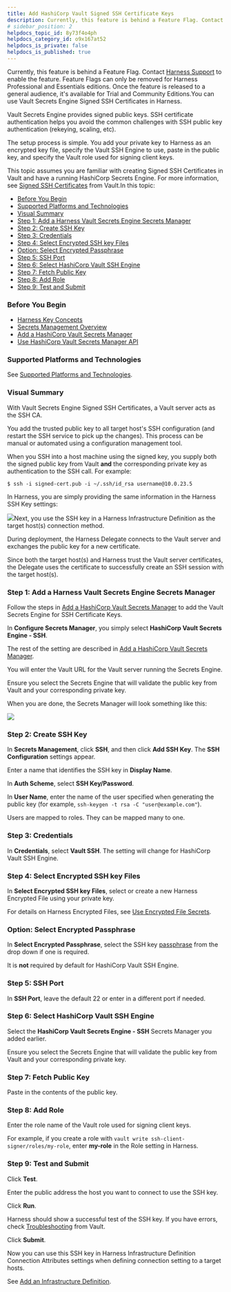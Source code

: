 ```yaml
---
title: Add HashiCorp Vault Signed SSH Certificate Keys
description: Currently, this feature is behind a Feature Flag. Contact Harness Support to enable the feature. Feature Flags can only be removed for Harness Professional and Essentials editions. Once the feature i…
# sidebar_position: 2
helpdocs_topic_id: 8y73f4o4ph
helpdocs_category_id: o9x167at52
helpdocs_is_private: false
helpdocs_is_published: true
---
```


Currently, this feature is behind a Feature Flag. Contact [Harness Support](mailto:support@harness.io) to enable the feature. Feature Flags can only be removed for Harness Professional and Essentials editions. Once the feature is released to a general audience, it's available for Trial and Community Editions.You can use Vault Secrets Engine Signed SSH Certificates in Harness.

Vault Secrets Engine provides signed public keys. SSH certificate authentication helps you avoid the common challenges with SSH public key authentication (rekeying, scaling, etc).

The setup process is simple. You add your private key to Harness as an encrypted key file, specify the Vault SSH Engine to use, paste in the public key, and specify the Vault role used for signing client keys.

This topic assumes you are familiar with creating Signed SSH Certificates in Vault and have a running HashiCorp Secrets Engine. For more information, see [Signed SSH Certificates](https://www.vaultproject.io/docs/secrets/ssh/signed-ssh-certificates) from Vault.In this topic:

* [Before You Begin](add-hashi-corp-vault-signed-ssh-certificate-keys.md#before-you-begin)
* [Supported Platforms and Technologies](add-hashi-corp-vault-signed-ssh-certificate-keys.md#undefined)
* [Visual Summary](add-hashi-corp-vault-signed-ssh-certificate-keys.md#visual-summary)
* [Step 1: Add a Harness Vault Secrets Engine Secrets Manager](add-hashi-corp-vault-signed-ssh-certificate-keys.md#step-1-add-a-harness-vault-secrets-engine-secrets-manager)
* [Step 2: Create SSH Key](add-hashi-corp-vault-signed-ssh-certificate-keys.md#step-2-create-ssh-key)
* [Step 3: Credentials](add-hashi-corp-vault-signed-ssh-certificate-keys.md#step-3-credentials)
* [Step 4: Select Encrypted SSH key Files](add-hashi-corp-vault-signed-ssh-certificate-keys.md#step-4-select-encrypted-ssh-key-files)
* [Option: Select Encrypted Passphrase](add-hashi-corp-vault-signed-ssh-certificate-keys.md#option-select-encrypted-passphrase)
* [Step 5: SSH Port](add-hashi-corp-vault-signed-ssh-certificate-keys.md#step-5-ssh-port)
* [Step 6: Select HashiCorp Vault SSH Engine](add-hashi-corp-vault-signed-ssh-certificate-keys.md#step-6-select-hashi-corp-vault-ssh-engine)
* [Step 7: Fetch Public Key](add-hashi-corp-vault-signed-ssh-certificate-keys.md#step-7-fetch-public-key)
* [Step 8: Add Role](add-hashi-corp-vault-signed-ssh-certificate-keys.md#step-8-add-role)
* [Step 9: Test and Submit](add-hashi-corp-vault-signed-ssh-certificate-keys.md#step-9-test-and-submit)

### Before You Begin

* [Harness Key Concepts](https://docs.harness.io/article/4o7oqwih6h-harness-key-concepts)
* [Secrets Management Overview](secret-management.md)
* [Add a HashiCorp Vault Secrets Manager](add-a-hashi-corp-vault-secrets-manager.md)
* [Use HashiCorp Vault Secrets Manager API](../../techref-category/api/use-hashi-corp-vault-secrets-manager-api.md)

### Supported Platforms and Technologies

See [Supported Platforms and Technologies](https://docs.harness.io/article/220d0ojx5y-supported-platforms).

### Visual Summary

With Vault Secrets Engine Signed SSH Certificates, a Vault server acts as the SSH CA.

You add the trusted public key to all target host's SSH configuration (and restart the SSH service to pick up the changes). This process can be manual or automated using a configuration management tool.

When you SSH into a host machine using the signed key, you supply both the signed public key from Vault **and** the corresponding private key as authentication to the SSH call. For example:


```
$ ssh -i signed-cert.pub -i ~/.ssh/id_rsa username@10.0.23.5 
```
In Harness, you are simply providing the same information in the Harness SSH Key settings:

![](./static/add-hashi-corp-vault-signed-ssh-certificate-keys-50.png)Next, you use the SSH key in a Harness Infrastructure Definition as the target host(s) connection method.

During deployment, the Harness Delegate connects to the Vault server and exchanges the public key for a new certificate.

Since both the target host(s) and Harness trust the Vault server certificates, the Delegate uses the certificate to successfully create an SSH session with the target host(s).

### Step 1: Add a Harness Vault Secrets Engine Secrets Manager

Follow the steps in [Add a HashiCorp Vault Secrets Manager](add-a-hashi-corp-vault-secrets-manager.md) to add the Vault Secrets Engine for SSH Certificate Keys.

In **Configure Secrets Manager**, you simply select **HashiCorp Vault Secrets Engine - SSH**.

The rest of the setting are described in [Add a HashiCorp Vault Secrets Manager](add-a-hashi-corp-vault-secrets-manager.md).

You will enter the Vault URL for the Vault server running the Secrets Engine.

Ensure you select the Secrets Engine that will validate the public key from Vault and your corresponding private key.

When you are done, the Secrets Manager will look something like this:

![](./static/add-hashi-corp-vault-signed-ssh-certificate-keys-51.png)

### Step 2: Create SSH Key

In **Secrets Management**, click **SSH**, and then click **Add SSH Key**. The **SSH Configuration** settings appear.

Enter a name that identifies the SSH key in **Display Name**.

In **Auth Scheme**, select **SSH Key/Password**.

In **User Name**, enter the name of the user specified when generating the public key (for example, `ssh-keygen -t rsa -C "user@example.com"`).

Users are mapped to roles. They can be mapped many to one.

### Step 3: Credentials

In **Credentials**, select **Vault SSH**. The setting will change for HashiCorp Vault SSH Engine.

### Step 4: Select Encrypted SSH key Files

In **Select Encrypted SSH key Files**, select or create a new Harness Encrypted File using your private key.

For details on Harness Encrypted Files, see [Use Encrypted File Secrets](use-encrypted-file-secrets.md).

### Option: Select Encrypted Passphrase

In **Select Encrypted Passphrase**, select the SSH key [passphrase](https://www.ssh.com/ssh/passphrase) from the drop down if one is required.

It is **not** required by default for HashiCorp Vault SSH Engine.

### Step 5: SSH Port

In **SSH Port**, leave the default 22 or enter in a different port if needed.

### Step 6: Select HashiCorp Vault SSH Engine

Select the **HashiCorp Vault Secrets Engine - SSH** Secrets Manager you added earlier.

Ensure you select the Secrets Engine that will validate the public key from Vault and your corresponding private key.

### Step 7: Fetch Public Key

Paste in the contents of the public key.

### Step 8: Add Role

Enter the role name of the Vault role used for signing client keys.

For example, if you create a role with `vault write ssh-client-signer/roles/my-role`, enter **my-role** in the Role setting in Harness.

### Step 9: Test and Submit

Click **Test**.

Enter the public address the host you want to connect to use the SSH key.

Click **Run**.

Harness should show a successful test of the SSH key. If you have errors, check [Troubleshooting](https://www.vaultproject.io/docs/secrets/ssh/signed-ssh-certificates#troubleshooting) from Vault.

Click **Submit**.

Now you can use this SSH key in Harness Infrastructure Definition Connection Attributes settings when defining connection setting to a target hosts.

See [Add an Infrastructure Definition](../../../continuous-delivery/model-cd-pipeline/environments/infrastructure-definitions.md).

